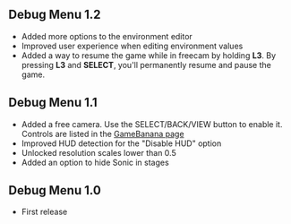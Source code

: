 ## Debug Menu 1.2
- Added more options to the environment editor
- Improved user experience when editing environment values
- Added a way to resume the game while in freecam by holding **L3**. By pressing **L3** and **SELECT**, you'll permanently resume and pause the game.

## Debug Menu 1.1
- Added a free camera. Use the SELECT/BACK/VIEW button to enable it. Controls are listed in the [GameBanana page](https://gamebanana.com/mods/321353)
- Improved HUD detection for the "Disable HUD" option
- Unlocked resolution scales lower than 0.5
- Added an option to hide Sonic in stages

## Debug Menu 1.0
- First release
